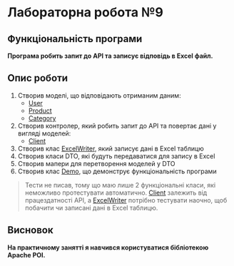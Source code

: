 # Лабораторна робота №9

## Функціональність програми

**Програма робить запит до API та записує відповідь в Excel файл.**

## Опис роботи

1. Створив моделі, що відповідають отриманим даним:
    - [User]
    - [Product]
    - [Category]
2. Створив контролер, який робить запит до API та повертає дані у вигляді моделей:
    - [Client]
3. Створив клас [ExcelWriter], який записує дані в Excel таблицю
4. Створив класи DTO, які будуть передаватися для запису в Excel
5. Створив мапери для перетворення моделей у DTO
6. Створив клас [Demo], що демонструє функціональність програми

> Тести не писав, тому що маю лише 2 функціональні класи, які неможливо протестувати автоматично. [Client] залежить від
> працездатності API, а [ExcelWriter] потрібно тестувати наочно, щоб побачити чи записані дані в Excel таблицю.

## Висновок

**На практичному занятті я навчився користуватися бібліотекою Apache POI.**

[User]: models/User.java
[Product]: models/Product.java
[Category]: models/Category.java
[Client]: controllers/Client.java
[ExcelWriter]: excel/ExcelWriter.java
[Demo]: Demo.java